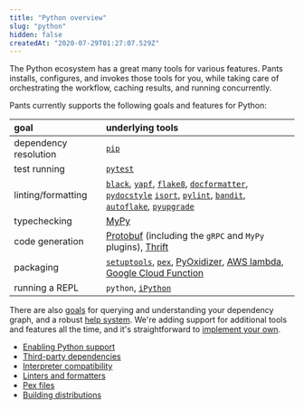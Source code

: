 ```yaml
---
title: "Python overview"
slug: "python"
hidden: false
createdAt: "2020-07-29T01:27:07.529Z"
---
```

The Python ecosystem has a great many tools for various features. Pants installs, configures, and invokes those tools for you, while taking care of orchestrating the workflow, caching results, and running concurrently.

Pants currently supports the following goals and features for Python:

| goal                  | underlying tools                                                                                                                                                                                                                                                                                                                                                          |
| :-------------------- | :--------------------------------------------------------------------------------------------------------------------------------------------------------------------------------------------------------------------------------------------------------------------------------------------------------------------------------------------------------------------------|
| dependency resolution | [`pip`](doc:python-third-party-dependencies)                                                                                                                                                                                                                                                                                                                              |
| test running          | [`pytest`](doc:python-test-goal)                                                                                                                                                                                                                                                                                                                                          |
| linting/formatting    | [`black`](doc:reference-black), [`yapf`](doc:reference-yapf), [`flake8`](doc:reference-flake8), [`docformatter`](doc:reference-docformatter), [`pydocstyle`](doc:reference-pydocstyle) [`isort`](doc:reference-isort), [`pylint`](doc:reference-pylint), [`bandit`](doc:reference-bandit), [`autoflake`](doc:reference-autoflake), [`pyupgrade`](doc:reference-pyupgrade) |
| typechecking          | [MyPy](doc:python-check-goal)                                                                                                                                                                                                                                                                                                                                             |
| code generation       | [Protobuf](doc:protobuf-python) (including the `gRPC` and `MyPy` plugins), [Thrift](doc:thrift-python)                                                                                                                                                                                                                                                                    |
| packaging             | [`setuptools`](doc:python-distributions), [`pex`](doc:python-package-goal), [PyOxidizer](doc:pyoxidizer), [AWS lambda](doc:awslambda-python), [Google Cloud Function](doc:google-cloud-function-python)                                                                                                                                                                   |
| running a REPL        | `python`, [`iPython`](doc:python-repl-goal)                                                                                                                                                                                                                                                                                                                               |

There are also [goals](doc:project-introspection) for querying and understanding your dependency graph, and a robust [help system](doc:command-line-help). We're adding support for additional tools and features all the time, and it's straightforward to [implement your own](doc:plugins-overview). 

- [Enabling Python support](doc:python-backend) 
- [Third-party dependencies](doc:python-third-party-dependencies) 
- [Interpreter compatibility](doc:python-interpreter-compatibility) 
- [Linters and formatters](doc:python-linters-and-formatters) 
- [Pex files](doc:pex) 
- [Building distributions](doc:python-distributions)
